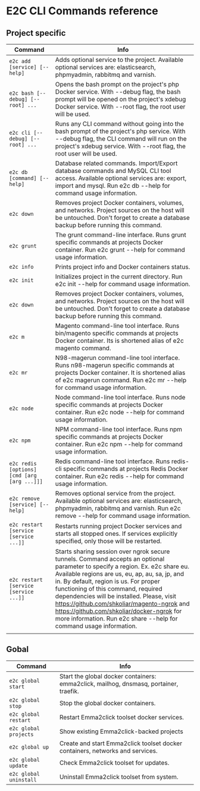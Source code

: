 # E2C CLI Commands reference

## Project specific

| Command  | Info |
| ------------- | ------------- |
| `e2c add [service] [--help]` | Adds optional service to the project. Available optional services are: elasticsearch, phpmyadmin, rabbitmq and varnish.  |
| `e2c bash [--debug] [--root] ...` | Opens the bash prompt on the project's php Docker service. With --debug flag, the bash prompt will be opened on the project's xdebug Docker service. With --root flag, the root user will be used. |
| `e2c cli [--debug] [--root] ...` | Runs any CLI command without going into the bash prompt of the project's php service. With --debug flag, the CLI command will run on the project's xdebug service. With --root flag, the root user will be used. |
| `e2c db [command] [--help]` | Database related commands. Import/Export database commands and MySQL CLI tool access. Available optional services are: export, import and mysql. Run e2c db --help for command usage information. |
| `e2c down` | Removes project Docker containers, volumes, and networks. Project sources on the host will be untouched. Don't forget to create a database backup before running this command. |
| `e2c grunt` | The grunt command-line interface. Runs grunt specific commands at projects Docker container. Run e2c grunt --help for command usage information. |
| `e2c info` | Prints project info and Docker containers status. |
| `e2c init` | Initializes project in the current directory. Run e2c init --help for command usage information. |
| `e2c down` | Removes project Docker containers, volumes, and networks. Project sources on the host will be untouched. Don't forget to create a database backup before running this command. |
| `e2c m` | Magento command-line tool interface. Runs bin/magento specific commands at projects Docker container. Its is shortened alias of e2c magento command. |
| `e2c mr` | N98-magerun command-line tool interface. Runs n98-magerun specific commands at projects Docker container. It is shortened alias of e2c magerun command. Run e2c mr --help for command usage information. |
| `e2c node`  | Node command-line tool interface. Runs node specific commands at projects Docker container. Run e2c node --help for command usage information. |
| `e2c npm`  | NPM command-line tool interface. Runs npm specific commands at projects Docker container. Run e2c npm --help for command usage information. |
| `e2c redis [options] [cmd [arg [arg ...]]]` | Redis command-line tool interface. Runs redis-cli specific commands at projects Redis Docker container. Run e2c redis --help for command usage information. |
| `e2c remove [service] [--help]`  | Removes optional service from the project. Available optional services are: elasticsearch, phpmyadmin, rabbitmq and varnish. Run e2c remove --help for command usage information. |
| `e2c restart [service [service ...]]` | Restarts running project Docker services and starts all stopped ones. If services explicitly specified, only those will be restarted. |
| `e2c restart [service [service ...]]` | Starts sharing session over ngrok secure tunnels. Command accepts an optional parameter to specify a region. Ex. e2c share eu. Available regions are us, eu, ap, au, sa, jp, and in. By default, region is us. For proper functioning of this command, required dependencies will be installed. Please, visit https://github.com/shkoliar/magento-ngrok and https://github.com/shkoliar/docker-ngrok for more information. Run e2c share --help for command usage information. |
|<img width=1200/>| |
## Gobal

| Command  | Info |
| ------------- | ------------- |
| `e2c global start` | Start the global docker containers: emma2click, mailhog, dnsmasq, portainer, traefik.  |
| `e2c global stop` | Stop the global docker containers.  |
| `e2c global restart` | Restart Emma2click toolset docker services.  |
| `e2c global projects` | Show existing Emma2click-backed projects  |
| `e2c global up` | Create and start Emma2click toolset docker containers, networks and services.  |
| `e2c global update` | Check Emma2click toolset for updates.  |
| `e2c global uninstall` | Uninstall Emma2click toolset from system.  |